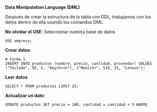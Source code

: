 **Data Manipulation Language (DML)**

Después de crear la estructura de la tabla con DDL, trabajamos con los datos dentro de ella usando los comandos DML.

**No olvidar el USE:** Seleccionar nuestra base de datos
```mysql
USE empresa;
```

**Crear datos**:
```mysql
# Forma 1
INSERT INTO productos (nombre, precio, cantidad, proveedor) VALUES 
("Teclado", 50, 5, "Keychron"), ("Monitor", 510, 15, "Lenovo");
```

**Leer datos**
```mysql
SELECT * FROM productos LIMIT 25;
```

**Actualizar un dato**:
```mysql
UPDATE productos SET precio = 100, cantidad = cantidad + 5 WHERE
```